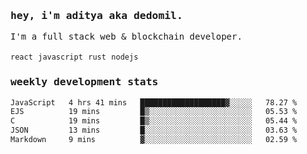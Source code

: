 <samp>
    <h3>hey, i'm aditya aka dedomil.</h3>
    I'm a full stack web & blockchain developer. 
    <br />
    <br />
    <code>react</code> <code>javascript</code> <code>rust</code> <code>nodejs</code>
    <h3>weekly development stats</h3>
    <!--START_SECTION:waka-->

```txt
JavaScript   4 hrs 41 mins   ███████████████████▓░░░░░   78.27 %
EJS          19 mins         █▒░░░░░░░░░░░░░░░░░░░░░░░   05.53 %
C            19 mins         █▒░░░░░░░░░░░░░░░░░░░░░░░   05.44 %
JSON         13 mins         █░░░░░░░░░░░░░░░░░░░░░░░░   03.63 %
Markdown     9 mins          ▓░░░░░░░░░░░░░░░░░░░░░░░░   02.59 %
```

<!--END_SECTION:waka-->
</samp>
